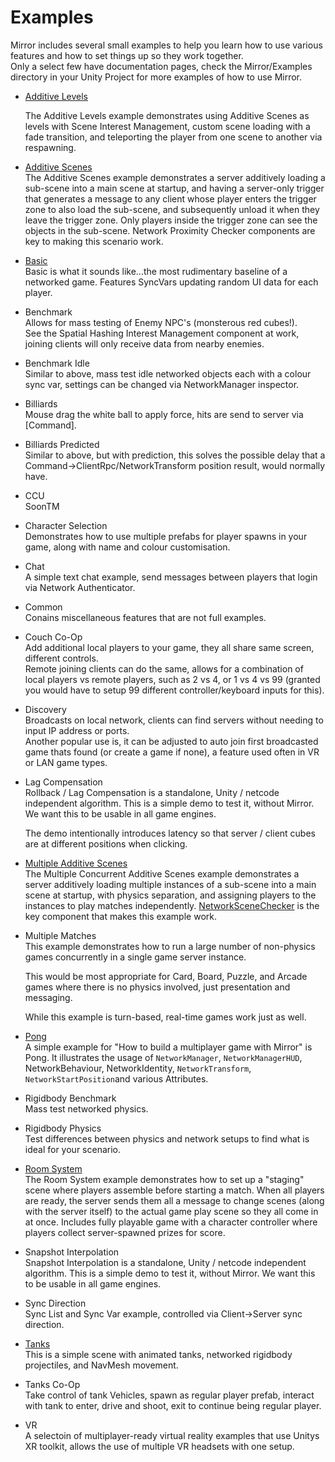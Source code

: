 # Examples

Mirror includes several small examples to help you learn how to use various features and how to set things up so they work together.\
Only a select few have documentation pages, check the Mirror/Examples directory in your Unity Project for more examples of how to use Mirror.

*   [Additive Levels](additive-levels.md)

    &#x20;The Additive Levels example demonstrates using Additive Scenes as levels with Scene Interest Management, custom scene loading with a fade transition, and teleporting the player from one scene to another via respawning.
* [Additive Scenes](additive-scenes.md)\
  &#x20;The Additive Scenes example demonstrates a server additively loading a sub-scene into a main scene at startup, and having a server-only trigger that generates a message to any client whose player enters the trigger zone to also load the sub-scene, and subsequently unload it when they leave the trigger zone. Only players inside the trigger zone can see the objects in the sub-scene. Network Proximity Checker components are key to making this scenario work.
* [Basic](basic.md)\
  &#x20;Basic is what it sounds like...the most rudimentary baseline of a networked game. Features SyncVars updating random UI data for each player.
* Benchmark\
  &#x20;Allows for mass testing of Enemy NPC's (monsterous red cubes!).\
  See the Spatial Hashing Interest Management component at work, joining clients will only receive data from nearby enemies.
* Benchmark Idle\
  &#x20;Similar to above, mass test idle networked objects each with a colour sync var, settings can be changed via NetworkManager inspector.
* Billiards\
  &#x20;Mouse drag the white ball to apply force, hits are send to server via \[Command].
* Billiards Predicted\
  &#x20;Similar to above, but with prediction, this solves the possible delay that a Command->ClientRpc/NetworkTransform position result, would normally have.
* CCU\
  &#x20;SoonTM&#x20;
* Character Selection\
  &#x20;Demonstrates how to use multiple prefabs for player spawns in your game, along with name and colour customisation.
* Chat\
  &#x20;A simple text chat example, send messages between players that login via Network Authenticator.
* Common\
  &#x20;Conains miscellaneous features that are not full examples.
* Couch Co-Op\
  &#x20;Add additional local players to your game, they all share same screen, different controls.\
  Remote joining clients can do the same, allows for a combination of local players vs remote players, such as 2 vs 4, or 1 vs 4 vs 99 (granted you would have to setup 99 different controller/keyboard inputs for this).
* Discovery\
  &#x20;Broadcasts on local network, clients can find servers without needing to input IP address or ports.\
  Another popular use is, it can be adjusted to auto join first broadcasted game thats found (or create a game if none), a feature used often in VR or LAN game types.&#x20;
*   Lag Compensation\
    &#x20;Rollback / Lag Compensation is a standalone, Unity / netcode independent algorithm. This is a simple demo to test it, without Mirror. We want this to be usable in all game engines.

    The demo intentionally introduces latency so that server / client cubes are at different positions when clicking.
* [Multiple Additive Scenes](multiple-additive-scenes.md)\
  &#x20;The Multiple Concurrent Additive Scenes example demonstrates a server additively loading multiple instances of a sub-scene into a main scene at startup, with physics separation, and assigning players to the instances to play matches independently. [NetworkSceneChecker](../components/deprecated/network-scene-checker.md) is the key component that makes this example work.
*   Multiple Matches\
    &#x20;This example demonstrates how to run a large number of non-physics games concurrently in a single game server instance.

    This would be most appropriate for Card, Board, Puzzle, and Arcade games where there is no physics involved, just presentation and messaging.

    While this example is turn-based, real-time games work just as well.
* [Pong](pong.md)\
  &#x20;A simple example for "How to build a multiplayer game with Mirror" is Pong. It illustrates the usage of `NetworkManager`, `NetworkManagerHUD`, NetworkBehaviour, NetworkIdentity, `NetworkTransform`, `NetworkStartPosition`and various Attributes.
* Rigidbody Benchmark\
  &#x20;Mass test networked physics.
* Rigidbody Physics\
  &#x20;Test differences between physics and network setups to find what is ideal for your scenario.
* [Room System](room.md)\
  &#x20;The Room System example demonstrates how to set up a "staging" scene where players assemble before starting a match. When all players are ready, the server sends them all a message to change scenes (along with the server itself) to the actual game play scene so they all come in at once. Includes fully playable game with a character controller where players collect server-spawned prizes for score.
* Snapshot Interpolation\
  &#x20;Snapshot Interpolation is a standalone, Unity / netcode independent algorithm. This is a simple demo to test it, without Mirror. We want this to be usable in all game engines.
* Sync Direction\
  &#x20;Sync List and Sync Var example, controlled via Client->Server sync direction.
* [Tanks](tanks.md)\
  &#x20;This is a simple scene with animated tanks, networked rigidbody projectiles, and NavMesh movement.
* Tanks Co-Op\
  &#x20;Take control of tank Vehicles, spawn as regular player prefab, interact with tank to enter, drive and shoot, exit to continue being regular player.
* VR\
  &#x20;A selectoin of multiplayer-ready virtual reality examples that use Unitys XR toolkit, allows the use of multiple VR headsets with one setup.&#x20;
